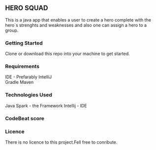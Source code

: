 ## HERO SQUAD
This is a java app that enables a user to create a hero complete with the hero`s strenghts and weaknesses
and also one can assign a hero to a group.

### Getting Started
Clone or download this repo into your machine to get started.

### Requirements
IDE - Prefarably IntelliJ  
Gradle
Maven

### Technologies Used
Java 
Spark - the Framework
Intellij - IDE

### CodeBeat score

### Licence
There is no licence to this project.Fell free to conribute.

